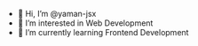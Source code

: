 - 👋 Hi, I’m @yaman-jsx
- 👀 I’m interested in Web Development
- 🌱 I’m currently learning Frontend Development

<!---
yaman-jsx/yaman-jsx is a ✨ special ✨ repository because its `README.md` (this file) appears on your GitHub profile.
You can click the Preview link to take a look at your changes.
--->
